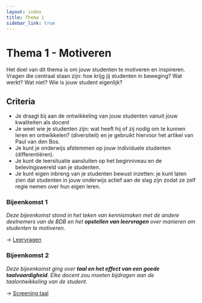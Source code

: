 ```yaml
---
layout: index
title: Thema 1
sidebar_link: true
---
```


# Thema 1 - Motiveren

Het doel van dit thema is om jouw studenten te motiveren en inspireren. Vragen die centraal staan zijn: hoe krijg jij studenten in beweging? Wat werkt? Wat niet? Wie is jouw student eigenlijk?

## Criteria

* Je draagt bij aan de ontwikkeling van jouw studenten vanuit jouw kwaliteiten als docent
* Je weet wie je studenten zijn: wat heeft hij of zij nodig om te kunnen leren en ontwikkelen? (diversiteit) en je gebruikt hiervoor het artikel van Paul van den Bos.
* Je kunt je onderwijs afstemmen op jouw individuele studenten (differentiëren).
* Je kunt de leersituatie aansluiten op het beginniveau en de belevingswereld van je studenten.
* Je kunt eigen inbreng van je studenten bewust inzetten: je kunt laten zien dat studenten in jouw onderwijs actief aan de slag zijn zodat ze zelf regie nemen over hun eigen leren.

### Bijeenkomst 1

*Deze bijeenkomst stond in het teken van kennismaken met de andere deelnemers van de BDB en het **opstellen van leervragen** over manieren om studenten te motiveren.*

→ [Leervragen](/thema-1/bijeenkomst-1)

### Bijeenkomst 2

*Deze bijeenkomst ging over **taal en het effect van een goede taalvaardigheid**. Elke docent zou moeten bijdragen aan de taalontwikkeling van de student.*

→ [Screening taal](/thema-1/bijeenkomst-2)
